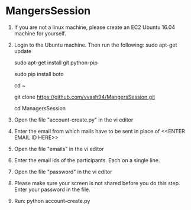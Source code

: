 # MangersSession

1. If you are not a linux machine, please create an EC2 Ubuntu 16.04 machine for yourself.
2. Login to the Ubuntu machine. Then run the following:
   sudo apt-get update
   
   sudo apt-get install git python-pip
   
   sudo pip install boto
   
   cd ~
   
   git clone https://github.com/vvash94/MangersSession.git
   
   cd ManagersSession

3. Open the file "account-create.py" in the vi editor
4. Enter the email from which mails have to be sent in place of \<\<ENTER EMAIL ID HERE>>
5. Open the file "emails" in the vi editor
6. Enter the email ids of the participants. Each on a single line.
7. Open the file "password" in the vi editor
8. Please make sure your screen is not shared before you do this step. Enter your password in the file.
9. Run: python account-create.py
